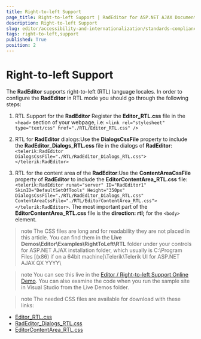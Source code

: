 ```yaml
---
title: Right-to-left Support
page_title: Right-to-left Support | RadEditor for ASP.NET AJAX Documentation
description: Right-to-left Support
slug: editor/accessibility-and-internationalization/standards-compliance/right-to-left-support
tags: right-to-left,support
published: True
position: 2
---
```


# Right-to-left Support

The **RadEditor** supports right-to-left (RTL) language locales. In order to configure the **RadEditor** in RTL mode you should go through the following steps:

1. RTL Support for the **RadEditor** Register the **Editor_RTL.css** file in the `<head>` section of your webpage, i.e: `<link rel="stylesheet" type="text/css" href="./RTL/Editor_RTL.css" />`

1. RTL for **RadEditor** dialogs:Use the **DialogsCssFile** property to include the **RadEditor_Dialogs_RTL.css** file in the dialogs of **RadEditor**: `<telerik:RadEditor DialogsCssFile="./RTL/RadEditor_Dialogs_RTL.css"></telerik:RadEditor>`

1. RTL for the content area of the **RadEditor**:Use the **ContentAreaCssFile** property of **RadEditor** to include the **EditorContentArea_RTL.css** file: `<telerik:RadEditor runat="server" ID="RadEditor1" SkinID="DefaultSetOfTools" Height="350px" DialogsCssFile="./RTL/RadEditor_Dialogs_RTL.css" ContentAreaCssFile="./RTL/EditorContentArea_RTL.css"></telerik:RadEditor>`. The most important part of the **EditorContentArea_RTL.css** file is the **direction: rtl;** for the `<body>` element.

>note The CSS files are long and for readability they are not placed in this article. You can find them in the **Live Demos\Editor\Examples\RightToLeft\RTL** folder under your controls for ASP.NET AJAX installation folder, which usually is	C:\Program Files [(x86) if on a 64bit machine]\Telerik\Telerik UI for ASP.NET AJAX QX YYYY\

>note You can see this live in the [Editor / Right-to-left Support Online Demo](http://demos.telerik.com/aspnet-ajax/editor/examples/righttoleft/defaultcs.aspx). You can also examine the code when you run the sample site in Visual Studio from the Live Demos folder.

>note The needed CSS files are available for download with these links:
* [Editor_RTL.css](http://demos.telerik.com/aspnet-ajax/editor/examples/righttoleft/RTL/Editor_RTL.css)
* [RadEditor_Dialogs_RTL.css](http://demos.telerik.com/aspnet-ajax/editor/examples/righttoleft/RTL/RadEditor_Dialogs_RTL.css)
* [EditorContentArea_RTL.css](http://demos.telerik.com/aspnet-ajax/editor/examples/righttoleft/RTL/EditorContentArea_RTL.css)
>
